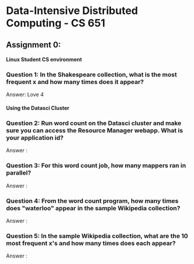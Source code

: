 # Data-Intensive Distributed Computing - CS 651

## Assignment 0: 

#### Linux Student CS environment

### Question 1: In the Shakespeare collection, what is the most frequent x and how many times does it appear?

Answer: Love 4 

#### Using the Datasci Cluster

### Question 2: Run word count on the Datasci cluster and make sure you can access the Resource Manager webapp. What is your application id?

Answer :

### Question 3: For this word count job, how many mappers ran in parallel?

Answer :

### Question 4: From the word count program, how many times does "waterloo" appear in the sample Wikipedia collection?

Answer :

### Question 5: In the sample Wikipedia collection, what are the 10 most frequent x's and how many times does each appear?

Answer :

